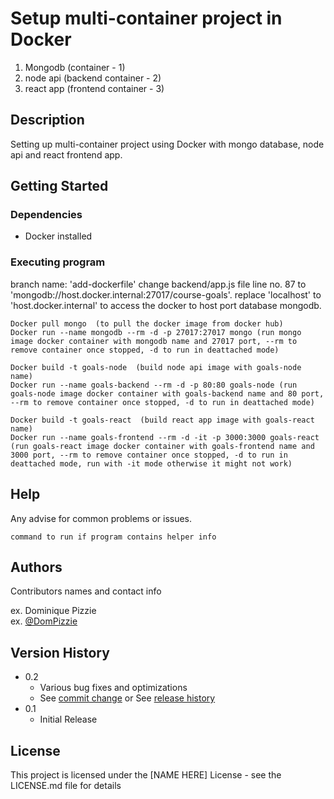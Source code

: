 # Setup multi-container project in Docker

1. Mongodb (container - 1)
2. node api (backend container - 2)
3. react app (frontend container - 3)

## Description

Setting up multi-container project using Docker with mongo database, node api and react frontend app.

## Getting Started

### Dependencies

* Docker installed

### Executing program
branch name: 'add-dockerfile'
change backend/app.js file line no. 87 to 'mongodb://host.docker.internal:27017/course-goals'. replace 'localhost' to 'host.docker.internal' to access the docker to host port database mongodb.

```
Docker pull mongo  (to pull the docker image from docker hub)
Docker run --name mongodb --rm -d -p 27017:27017 mongo (run mongo image docker container with mongodb name and 27017 port, --rm to remove container once stopped, -d to run in deattached mode)
```

```
Docker build -t goals-node  (build node api image with goals-node name)
Docker run --name goals-backend --rm -d -p 80:80 goals-node (run goals-node image docker container with goals-backend name and 80 port, --rm to remove container once stopped, -d to run in deattached mode)
```

```
Docker build -t goals-react  (build react app image with goals-react name)
Docker run --name goals-frontend --rm -d -it -p 3000:3000 goals-react (run goals-react image docker container with goals-frontend name and 3000 port, --rm to remove container once stopped, -d to run in deattached mode, run with -it mode otherwise it might not work)
```



## Help

Any advise for common problems or issues.
```
command to run if program contains helper info
```

## Authors

Contributors names and contact info

ex. Dominique Pizzie  
ex. [@DomPizzie](https://twitter.com/dompizzie)

## Version History

* 0.2
    * Various bug fixes and optimizations
    * See [commit change]() or See [release history]()
* 0.1
    * Initial Release

## License

This project is licensed under the [NAME HERE] License - see the LICENSE.md file for details

